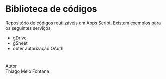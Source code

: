 # Biblioteca de códigos
Repositório de códigos reutilzáveis em Apps Script. Existem exemplos para os seguintes serviços:

* gDrive
* gSheet
* obter autorização OAuth

# 
Autor  
Thiago Melo Fontana
